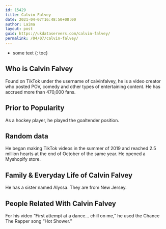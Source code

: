 ```yaml
---
id: 15429
title: Calvin Falvey
date: 2021-04-07T16:48:50+00:00
author: Laima
layout: post
guid: https://ukdataservers.com/calvin-falvey/
permalink: /04/07/calvin-falvey/
---
```


* some text
{: toc}


## Who is Calvin Falvey
                  
                  
                  
Found on TikTok under the username of calvinfalvey, he is a video creator who posted POV, comedy and other types of entertaining content. He has accrued more than 470,000 fans.
                  
              
            
              
            
                
                
                
## Prior to Popularity
                  
                  
                  
As a hockey player, he played the goaltender position.
                  
              
            
              
            
                
                
                
## Random data
                  
                  
                  
He began making TikTok videos in the summer of 2019 and reached 2.5 million hearts at the end of October of the same year. He opened a Myshopify store.
                  
              
            
              
            
                
                
                
## Family & Everyday Life of Calvin Falvey
                  
                  
                  
He has a sister named Alyssa. They are from New Jersey.
                  
              
            
              
            
                
                
                
## People Related With Calvin Falvey
                  
                  
                  
For his video &#8220;First attempt at a dance&#8230; chill on me,&#8221; he used the Chance The Rapper song &#8220;Hot Shower.&#8221;
                  
              
            
              
            
                
              
            
              
              
            
            
              
            
          
          
          